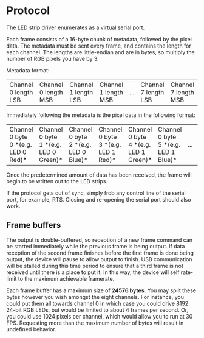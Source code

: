 # Protocol
The LED strip driver enumerates as a virtual serial port.

Each frame consists of a 16-byte chunk of metadata, followed by the pixel data. The metadata must be sent every frame, and contains the length for each channel.
The lengths are little-endian and are in bytes, so multiply the number of RGB pixels you have by 3.

Metadata format:

<table><tr>
 <td>Channel 0 length LSB</td>
 <td>Channel 0 length MSB</td>
 <td>Channel 1 length LSB</td>
 <td>Channel 1 length MSB</td>
 <td>...</td>
 <td>Channel 7 length LSB</td>
 <td>Channel 7 length MSB</td>
</tr></table>

Immediately following the metadata is the pixel data in the following format:

<table><tr>
 <td>Channel 0 byte 0 *(e.g. LED 0 Red)*</td>
 <td>Channel 0 byte 1 *(e.g. LED 0 Green)*</td>
 <td>Channel 0 byte 2 *(e.g. LED 0 Blue)*</td>
 <td>Channel 0 byte 3 *(e.g. LED 1 Red)*</td>
 <td>Channel 0 byte 4 *(e.g. LED 1 Green)*</td>
 <td>Channel 0 byte 5 *(e.g. LED 1 Blue)*</td>
 <td>...</td>
 <td>Channel 0 byte (Channel 0 length - 3)</td>
 <td>Channel 0 byte (Channel 0 length - 2)</td>
 <td>Channel 0 byte (Channel 0 length - 1)</td>
 <td>Channel 1 byte 0</td>
 <td>Channel 1 byte 1</td>
 <td>Channel 1 byte 2</td>
 <td>...</td>
 <td>Channel 7 byte (Channel 0 length - 1)</td>
 <td>Channel 7 byte (Channel 0 length - 1)</td>
 <td>Channel 7 byte (Channel 0 length - 1)</td>
</tr></table>

Once the predetermined amount of data has been received,
the frame will begin to be written out to the LED strips.

If the protocol gets out of sync, simply frob any control line of the serial port, for example, RTS. Closing and re-opening the serial port should also work.

## Frame buffers
The output is double-buffered, so reception of a new frame command can be started immediately while the previous frame is being output.
If data reception of the second frame finishes before the first frame is done being output, the device will pause to allow output to finish. USB communication will be stalled during this time period
to ensure that a third frame is not received until there is a place to put it. In this way, the device will self rate-limit to the
maximum achievable framerate.

Each frame buffer has a maximum size of **24576 bytes**. You may split these bytes however you wish amongst the eight channels.
For instance, you could put them all towards channel 0 in which case you could drive 8192 24-bit RGB LEDs, but would be limited to about 4 frames per second.
Or, you could use 1024 pixels per channel, which would allow you to run at 30 FPS. Requesting more than the maximum number of bytes will result in undefined behavior.
